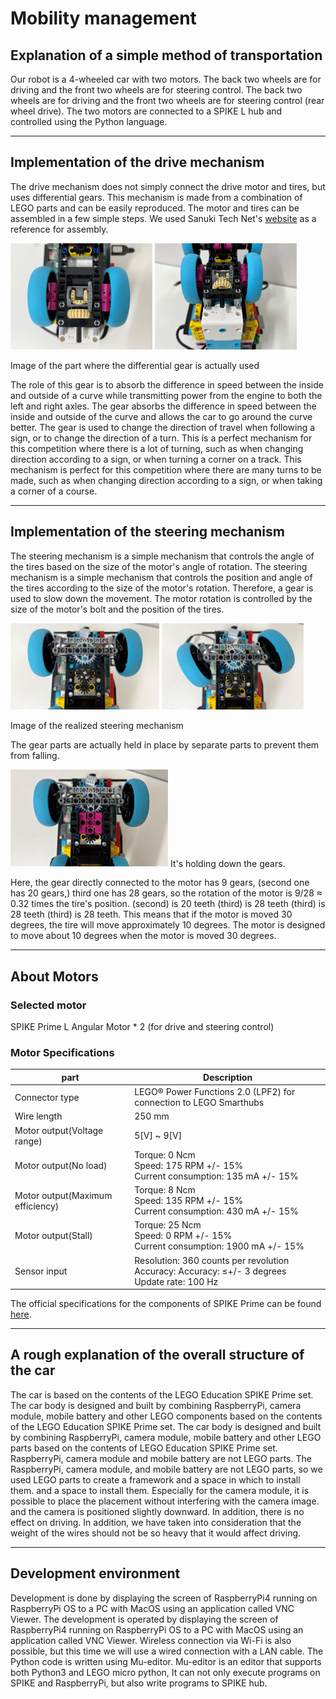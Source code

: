 # Mobility management

## Explanation of a simple method of transportation

Our robot is a 4-wheeled car with two motors. The back two wheels are for driving and the front two wheels are for steering control.
The back two wheels are for driving and the front two wheels are for steering control (rear wheel drive).
The two motors are connected to a SPIKE L hub and controlled using the Python language.
***
## Implementation of the drive mechanism

The drive mechanism does not simply connect the drive motor and tires, but uses differential gears. 
This mechanism is made from a combination of LEGO parts and can be easily reproduced. 
The motor and tires can be assembled in a few simple steps.
We used Sanuki Tech Net's [website](https://sanuki-tech.net/micro-bit/lego/tricycle-differential-gear/ ) as a reference for assembly.

<img src="./images/differential_gear1.png" width="45%">    <img src="./images/differential_gear2.png" width="45%">

Image of the part where the differential gear is actually used


The role of this gear is to absorb the difference in speed between the inside and outside of a curve while transmitting power from the engine to both the left and right axles.
The gear absorbs the difference in speed between the inside and outside of the curve and allows the car to go around the curve better.
The gear is used to change the direction of travel when following a sign, or to change the direction of a turn. 
This is a perfect mechanism for this competition where there is a lot of turning, such as when changing direction according to a sign, or when turning a corner on a track.
This mechanism is perfect for this competition where there are many turns to be made, such as when changing direction according to a sign, or when taking a corner of a course. 
***
## Implementation of the steering mechanism

The steering mechanism is a simple mechanism that controls the angle of the tires based on the size of the motor's angle of rotation.
The steering mechanism is a simple mechanism that controls the position and angle of the tires according to the size of the motor's rotation.
Therefore, a gear is used to slow down the movement.
The motor rotation is controlled by the size of the motor's bolt and the position of the tires.

<img src="./images/front_wheel1.png" width="47.25%">    <img src="./images/front_wheel2.png" width="45%">

Image of the realized steering mechanism

The gear parts are actually held in place by separate parts to prevent them from falling.


<img src="./images/front_wheel3.png" width="50%">
It's holding down the gears.

Here, the gear directly connected to the motor has 9 gears, (second one has 20 gears,) third one has 28 gears, so the rotation of the motor is 9/28 ≈ 0.32 times the tire's position.
(second) is 20 teeth (third) is 28 teeth (third) is 28 teeth (third) is 28 teeth. 
This means that if the motor is moved 30 degrees, the tire will move approximately 10 degrees.
The motor is designed to move about 10 degrees when the motor is moved 30 degrees.
***
## About Motors

### Selected motor

SPIKE Prime L Angular Motor * 2 (for drive and steering control)

### Motor Specifications

| part                         | Description                                                                           |
|------------------------------|---------------------------------------------------------------------------------------|
| Connector type               | LEGO® Power Functions 2.0 (LPF2) for connection to LEGO Smarthubs                     |
| Wire length                  | 250 mm                                                                                |
| Motor output(Voltage range)  | 5[V] ~ 9[V]                                                                           |
| Motor output(No load)        | Torque: 0 Ncm<br> Speed: 175 RPM +/- 15%<br> Current consumption: 135 mA +/- 15%      |
| Motor output(Maximum efficiency) | Torque: 8 Ncm<br> Speed: 135 RPM +/- 15%<br> Current consumption: 430 mA +/- 15%      |
| Motor output(Stall)          | Torque: 25 Ncm<br> Speed: 0 RPM +/- 15%<br> Current consumption: 1900 mA +/- 15%      |
| Sensor input                 | Resolution: 360 counts per revolution <br> Accuracy: Accuracy: ≤+/- 3 degrees <br> Update rate: 100 Hz|

The official specifications for the components of SPIKE Prime can be found [here](https://github.com/gpdaniels/spike-prime/tree/master/specifications/spike-prime).
***
## A rough explanation of the overall structure of the car

The car is based on the contents of the LEGO Education SPIKE Prime set.
The car body is designed and built by combining RaspberryPi, camera module, mobile battery and other LEGO components based on the contents of the LEGO Education SPIKE Prime set.
The car body is designed and built by combining RaspberryPi, camera module, mobile battery and other LEGO parts based on the contents of LEGO Education SPIKE Prime set.
RaspberryPi, camera module and mobile battery are not LEGO parts.
The RaspberryPi, camera module, and mobile battery are not LEGO parts, so we used LEGO parts to create a framework and a space in which to install them.
and a space to install them. Especially for the camera module, it is possible to place the placement without interfering with the camera image.
and the camera is positioned slightly downward. In addition, there is no effect on driving.
In addition, we have taken into consideration that the weight of the wires should not be so heavy that it would affect driving.
***
## Development environment

Development is done by displaying the screen of RaspberryPi4 running on RaspberryPi OS to a PC with MacOS using an application called VNC Viewer.
The development is operated by displaying the screen of RaspberryPi4 running on RaspberryPi OS to a PC with MacOS using an application called VNC Viewer.
Wireless connection via Wi-Fi is also possible, but this time we will use a wired connection with a LAN cable.
The Python code is written using Mu-editor.
Mu-editor is an editor that supports both Python3 and LEGO micro python,
It can not only execute programs on SPIKE and RaspberryPi, but also write programs to SPIKE hub.